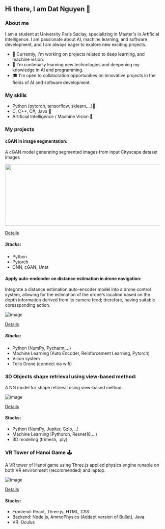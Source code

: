 ## Hi there, I am Dat Nguyen 👋

<!--
**DatTrongNg/DatTrongNg** is a ✨ _special_ ✨ repository because its `README.md` (this file) appears on your GitHub profile.

Here are some ideas to get you started:

- 🔭 I’m currently working on ...
- 🌱 I’m currently learning ...
- 👯 I’m looking to collaborate on ...
- 🤔 I’m looking for help with ...
- 💬 Ask me about ...
- 📫 How to reach me: ...
- 😄 Pronouns: ...
- ⚡ Fun fact: ...
-->

### About me

I am a student at University Paris Saclay, specializing in Master's in Artificial Intelligence. I am passionate about AI, machine learning, and software development, and I am always eager to explore new exciting projects.

- 🔭 Currently, I'm working on projects related to deep learning, and machine vision.
- 🌱 I'm continually learning new technologies and deepening my knowledge in AI and programming.
- 🎓 I'm open to collaboration opportunities on innovative projects in the fields of AI and software development.

### My skills

- Python (pytorch, tensorflow, sklearn,...)🐍
- C, C++, C#, Java 📱
- Artificial Intelligence / Machine Vision 📲
  
### My projects

#### cGAN in image segmentation:
A cGAN model generating segmented images from input Cityscape dataset images 

<img src="https://github.com/DatTrongNg/DatTrongNg/assets/87078249/d41af293-2bd7-4853-9947-0211ef48d482" width="700" height="200">

[Details](https://github.com/DatTrongNg/cGAN_Segmentation/tree/main)

##### Stacks:
- Python
- Pytorch
- CNN, cGAN, Unet

#### Apply auto-endcoder on distance estimation in drone navigation:
Integrate a distance estimation auto-encoder model into a drone control system, allowing for the estimation of the drone's location based on the depth information derived from its camera feed; therefore, having suitable coressponding action.

![image](https://github.com/DatTrongNg/DatTrongNg/assets/87078249/01bf7a75-e746-497b-bbf1-289a12fc134a)

[Details](https://github.com/DatTrongNg/Tello_Swarm)

##### Stacks:
- Python (NumPy, Pycharm,...)
- Machine Learning (Auto Encoder, Reinforcement Learning, Pytorch)
- Vicon system
- Tello Drone (connect via wifi)

### 3D Objects shape retrieval using view-based method:
A NN model for shape retrieval using view-based method.

![image](https://github.com/DatTrongNg/DatTrongNg/assets/87078249/5f110020-aee5-4c12-b39a-d4eb17c39f0b)


[Details](https://github.com/DatTrongNg/3D_Shape_Retrieval_View_Based)

#### Stacks:
- Python (NumPy, Jupiter, Gzip,...)
- Machine Learning (Pythorch, Resnet18,...)
- 3D modeling (trimesh, .ply)

###  VR Tower of Hanoi Game 🕹️
A VR tower of Hanoi game using Three.js applied physics engine runable on both VR environment (recommended) and laptop.

![image](https://github.com/DatTrongNg/DatTrongNg/assets/87078249/7c13dea9-feed-43f0-8d94-20a9b8dce225)


[Details](https://github.com/GRicciardi00/Tower-of-Hanoi-VR-Three.js/tree/main)

#### Stacks:
- Frontend: React, Three.js, HTML, CSS
- Backend: Node.js, AmmoPhysics (Addapt version of Bullet), Java
- VR: Oculus

